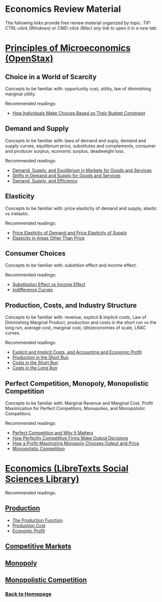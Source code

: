 # Economics Review Material

The following links provide free review material organized by topic. *TIP: CTRL-click (Windows) or CMD-click (Mac) any link to open it in a new tab.*

# [Principles of Microeconomics (OpenStax)](https://openstax.org/details/books/principles-microeconomics-3e)

## Choice in a World of Scarcity

Concepts to be familiar with: opportunity cost, utility, law of diminishing marginal utility. 

Recommended readings:

- [How Individuals Make Choices Based on Their Budget Constraint](https://openstax.org/books/principles-microeconomics-3e/pages/2-1-how-individuals-make-choices-based-on-their-budget-constraint)

## Demand and Supply

Concepts to be familiar with: laws of demand and suply, demand and supply curves, equilibrium price, substitutes and complements, consumer and producer surplus, economic surplus, deadweight loss.

Recommended readings:

- [Demand, Supply, and Equilibrium in Markets for Goods and Services](https://openstax.org/books/principles-microeconomics-3e/pages/3-1-demand-supply-and-equilibrium-in-markets-for-goods-and-services)
- [Shifts in Demand and Supply for Goods and Services](https://openstax.org/books/principles-microeconomics-3e/pages/3-2-shifts-in-demand-and-supply-for-goods-and-services)
- [Demand, Supply, and Efficiency](https://openstax.org/books/principles-microeconomics-3e/pages/3-5-demand-supply-and-efficiency)

## Elasticity

Concepts to be familiar with: price elasticity of demand and supply, elastic vs inelastic.

Recommended readings:

- [Price Elasticity of Demand and Price Elasticity of Supply](https://openstax.org/books/principles-microeconomics-3e/pages/5-1-price-elasticity-of-demand-and-price-elasticity-of-supply)
- [Elasticity in Areas Other Than Price](https://openstax.org/books/principles-microeconomics-3e/pages/5-4-elasticity-in-areas-other-than-price)

## Consumer Choices

Concepts to be familiar with: substition effect and income effect.

Recommended readings:

- [Substitution Effect vs Income Effect](https://openstax.org/books/principles-microeconomics-3e/pages/6-2-how-changes-in-income-and-prices-affect-consumption-choices)
- [Indifference Curves](https://openstax.org/books/principles-microeconomics-3e/pages/b-indifference-curves) 

## Production, Costs, and Industry Structure

Concepts to be familiar with: revenue, explicit & implicit costs, Law of Diminishing Marginal Product, production and costs in the short run vs the long run, average cost, marginal cost, (dis)economies of scale, LRAC curves.

Recommended readings:

- [Explicit and Implicit Costs, and Accounting and Economic Profit](https://openstax.org/books/principles-microeconomics-3e/pages/7-1-explicit-and-implicit-costs-and-accounting-and-economic-profit)
- [Production in the Short Run](https://openstax.org/books/principles-microeconomics-3e/pages/7-2-production-in-the-short-run)
- [Costs in the Short Run](https://openstax.org/books/principles-microeconomics-3e/pages/7-3-costs-in-the-short-run)
- [Costs in the Long Run](https://openstax.org/books/principles-microeconomics-3e/pages/7-5-costs-in-the-long-run)

## Perfect Competition, Monopoly, Monopolistic Competition

Concepts to be familiar with: Marginal Revenue and Marginal Cost, Profit Maximization for Perfect Competitors, Monopolies, and Monopolistic Competitors.

Recommended readings:

- [Perfect Competition and Why It Matters](https://openstax.org/books/principles-microeconomics-3e/pages/8-1-perfect-competition-and-why-it-matters)
- [How Perfectly Competitive Firms Make Output Decisions](https://openstax.org/books/principles-microeconomics-3e/pages/8-2-how-perfectly-competitive-firms-make-output-decisions)
- [How a Profit-Maximizing Monopoly Chooses Output and Price](https://openstax.org/books/principles-microeconomics-3e/pages/9-2-how-a-profit-maximizing-monopoly-chooses-output-and-price)
- [Monopolistic Competition](https://openstax.org/books/principles-microeconomics-3e/pages/10-1-monopolistic-competition)

# [Economics (LibreTexts Social Sciences Library)](https://socialsci.libretexts.org/Bookshelves/Economics/Economics_(Boundless))

Recommended readings:

## [Production](https://socialsci.libretexts.org/Bookshelves/Economics/Economics_(Boundless)/9%3A_Production)

- [The Production Function](https://socialsci.libretexts.org/Bookshelves/Economics/Economics_(Boundless)/9%3A_Production/9.1%3A_The_Production_Function)
- [Production Cost](https://socialsci.libretexts.org/Bookshelves/Economics/Economics_(Boundless)/9%3A_Production/9.2%3A_Production_Cost)
- [Economic Profit](https://socialsci.libretexts.org/Bookshelves/Economics/Economics_(Boundless)/9%3A_Production/9.3%3A_Economic_Profit)

## [Competitive Markets](https://socialsci.libretexts.org/Bookshelves/Economics/Economics_(Boundless)/10%3A_Competitive_Markets/10.2%3A_Production_Decisions_in_Perfect_Competition)

## [Monopoly](https://socialsci.libretexts.org/Bookshelves/Economics/Economics_(Boundless)/11%3A_Monopoly/11.3%3A_Monopoly_Production_and_Pricing_Decisions_and_Profit_Outcome)

## [Monopolistic Competition](https://socialsci.libretexts.org/Bookshelves/Economics/Economics_(Boundless)/12%3A_Monopolistic_Competition/12.1%3A_Monopolistic_Competition)


<!--
Khan Academy:
https://www.khanacademy.org/economics-finance-domain/microeconomics

Econgraphs:
https://www.econgraphs.org/textbooks/intermediate_micro/ 
--> 

### [Back to Homepage](../README.md)

